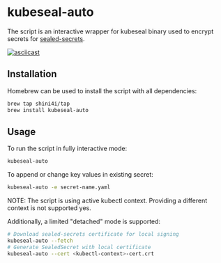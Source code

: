 # kubeseal-auto

The script is an interactive wrapper for kubeseal binary used to encrypt secrets for [sealed-secrets](https://github.com/bitnami-labs/sealed-secrets).

[![asciicast](https://asciinema.org/a/fc0wjij4cijESNjHyf0gElhE0.svg)](https://asciinema.org/a/fc0wjij4cijESNjHyf0gElhE0)

## Installation
Homebrew can be used to install the script with all dependencies:
```bash
brew tap shini4i/tap
brew install kubeseal-auto
```

## Usage

To run the script in fully interactive mode:
```bash
kubeseal-auto
```

To append or change key values in existing secret:
```bash
kubeseal-auto -e secret-name.yaml
```

NOTE: The script is using active kubectl context. Providing a different context is not supported yes.

Additionally, a limited "detached" mode is supported:
```bash
# Download sealed-secrets certificate for local signing
kubeseal-auto --fetch
# Generate SealedSecret with local certificate
kubeseal-auto --cert <kubectl-context>-cert.crt
```
